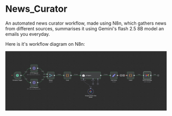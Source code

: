 # News_Curator
An automated news curator workflow, made using N8n, which gathers news from different sources, summarises it using Gemini's flash 2.5 8B model an emails you everyday.

Here is it's workflow diagram on N8n:

![workflow_diagram.png](https://github.com/jayrajpamnani/News_Curator/blob/0680c5f1f17de017977ceefa368cc5833cc6cd83/workflow_diagram.png)

